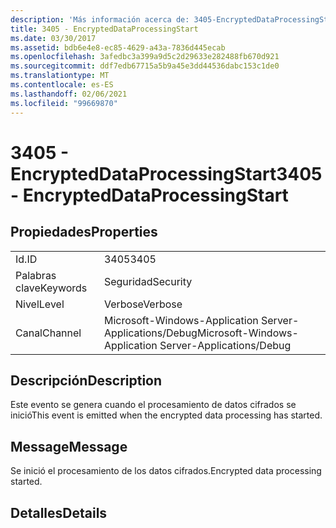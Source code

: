 ```yaml
---
description: 'Más información acerca de: 3405-EncryptedDataProcessingStart'
title: 3405 - EncryptedDataProcessingStart
ms.date: 03/30/2017
ms.assetid: bdb6e4e8-ec85-4629-a43a-7836d445ecab
ms.openlocfilehash: 3afedbc3a399a9d5c2d29633e282488fb670d921
ms.sourcegitcommit: ddf7edb67715a5b9a45e3dd44536dabc153c1de0
ms.translationtype: MT
ms.contentlocale: es-ES
ms.lasthandoff: 02/06/2021
ms.locfileid: "99669870"
---
```

# <a name="3405---encrypteddataprocessingstart"></a><span data-ttu-id="006d6-103">3405 - EncryptedDataProcessingStart</span><span class="sxs-lookup"><span data-stu-id="006d6-103">3405 - EncryptedDataProcessingStart</span></span>

## <a name="properties"></a><span data-ttu-id="006d6-104">Propiedades</span><span class="sxs-lookup"><span data-stu-id="006d6-104">Properties</span></span>  
  
|||  
|-|-|  
|<span data-ttu-id="006d6-105">Id.</span><span class="sxs-lookup"><span data-stu-id="006d6-105">ID</span></span>|<span data-ttu-id="006d6-106">3405</span><span class="sxs-lookup"><span data-stu-id="006d6-106">3405</span></span>|  
|<span data-ttu-id="006d6-107">Palabras clave</span><span class="sxs-lookup"><span data-stu-id="006d6-107">Keywords</span></span>|<span data-ttu-id="006d6-108">Seguridad</span><span class="sxs-lookup"><span data-stu-id="006d6-108">Security</span></span>|  
|<span data-ttu-id="006d6-109">Nivel</span><span class="sxs-lookup"><span data-stu-id="006d6-109">Level</span></span>|<span data-ttu-id="006d6-110">Verbose</span><span class="sxs-lookup"><span data-stu-id="006d6-110">Verbose</span></span>|  
|<span data-ttu-id="006d6-111">Canal</span><span class="sxs-lookup"><span data-stu-id="006d6-111">Channel</span></span>|<span data-ttu-id="006d6-112">Microsoft-Windows-Application Server-Applications/Debug</span><span class="sxs-lookup"><span data-stu-id="006d6-112">Microsoft-Windows-Application Server-Applications/Debug</span></span>|  
  
## <a name="description"></a><span data-ttu-id="006d6-113">Descripción</span><span class="sxs-lookup"><span data-stu-id="006d6-113">Description</span></span>  

 <span data-ttu-id="006d6-114">Este evento se genera cuando el procesamiento de datos cifrados se inició</span><span class="sxs-lookup"><span data-stu-id="006d6-114">This event is emitted when the encrypted data processing has started.</span></span>  
  
## <a name="message"></a><span data-ttu-id="006d6-115">Message</span><span class="sxs-lookup"><span data-stu-id="006d6-115">Message</span></span>  

 <span data-ttu-id="006d6-116">Se inició el procesamiento de los datos cifrados.</span><span class="sxs-lookup"><span data-stu-id="006d6-116">Encrypted data processing started.</span></span>  
  
## <a name="details"></a><span data-ttu-id="006d6-117">Detalles</span><span class="sxs-lookup"><span data-stu-id="006d6-117">Details</span></span>
